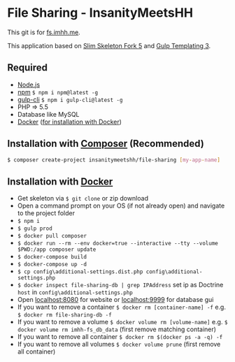 # File Sharing - InsanityMeetsHH

This git is for [fs.imhh.me](http://fs.insanitymeetshh.net).

This application based on [Slim Skeleton Fork 5](https://github.com/InsanityMeetsHH/Slim-Skeleton/tree/5.x) and [Gulp Templating 3](https://github.com/InsanityMeetsHH/gulp-templating/tree/3.x).

## Required
* [Node.js](http://nodejs.org/en/download/)
* [npm](http://www.npmjs.com/get-npm) `$ npm i npm@latest -g`
* [gulp-cli](https://www.npmjs.com/package/gulp-cli) `$ npm i gulp-cli@latest -g`
* PHP => 5.5
* Database like MySQL
* [Docker](https://www.docker.com/) ([for installation with Docker](https://github.com/InsanityMeetsHH/file-sharing#installation-with-docker))

## Installation with [Composer](https://getcomposer.org/) (Recommended)

```bash
$ composer create-project insanitymeetshh/file-sharing [my-app-name]
```

## Installation with [Docker](https://www.docker.com/)
* Get skeleton via `$ git clone` or zip download
* Open a command prompt on your OS (if not already open) and navigate to the project folder
* `$ npm i`
* `$ gulp prod`
* `$ docker pull composer`
* `$ docker run --rm --env docker=true --interactive --tty --volume $PWD:/app composer update`
* `$ docker-compose build`
* `$ docker-compose up -d`
* `$ cp config\additional-settings.dist.php config\additional-settings.php`
* `$ docker inspect file-sharing-db | grep IPAddress` set ip as Doctrine `host` in `config\additional-settings.php`
* Open [localhost:8080](http://localhost:8080) for website or [localhost:9999](http://localhost:9999) for database gui
* If you want to remove a container `$ docker rm [container-name] -f` e.g. `$ docker rm file-sharing-db -f`
* If you want to remove a volume `$ docker volume rm [volume-name]` e.g. `$ docker volume rm imhh-fs_db_data` (first remove matching container)
* If you want to remove all container `$ docker rm $(docker ps -a -q) -f`
* If you want to remove all volumes `$ docker volume prune` (first remove all container)